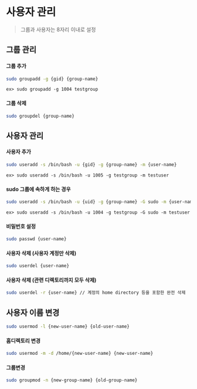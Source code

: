 # 사용자 관리

> 그룹과 사용자는 8자리 이내로 설정

## 그룹 관리
#### 그룹 추가
```sh
sudo groupadd -g {gid} {group-name}
```
```text
ex> sudo groupadd -g 1004 testgroup
```


#### 그룹 삭제
```sh
sudo groupdel {group-name}
```

## 사용자 관리
#### 사용자 추가
```sh
sudo useradd -s /bin/bash -u {gid} -g {group-name} -m {user-name}
```
```text
ex> sudo useradd -s /bin/bash -u 1005 -g testgroup -m testuser
```

#### sudo 그룹에 속하게 하는 경우
```sh
sudo useradd -s /bin/bash -u {uid} -g {group-name} -G sudo -m {user-name}
```
```text
ex> sudo useradd -s /bin/bash -u 1004 -g testgroup -G sudo -m testuser
```

#### 비밀번호 설정
```sh
sudo passwd {user-name}
```

#### 사용자 삭제 (사용자 계정만 삭제)
```sh
sudo userdel {user-name}
```

#### 사용자 삭제 (관련 디렉토리까지 모두 삭제)
```sh
sudo userdel -r {user-name} // 계정의 home directory 등을 포함한 완전 삭제
```

## 사용자 이름 변경
```sh
sudo usermod -l {new-user-name} {old-user-name}
```

#### 홈디렉토리 변경
```sh
sudo usermod -m -d /home/{new-user-name} {new-user-name}
```

#### 그룹변경
```sh
sudo groupmod -n {new-group-name} {old-group-name}
```
